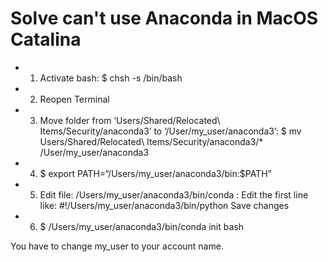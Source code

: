 # Solve can't use Anaconda in MacOS Catalina

- 1. Activate bash: $ chsh -s /bin/bash
- 2. Reopen Terminal
- 3. Move folder from ‘Users/Shared/Relocated\ Items/Security/anaconda3’ to ‘/User/my_user/anaconda3’: 
 $ mv Users/Shared/Relocated\ Items/Security/anaconda3/* /User/my_user/anaconda3
- 4. $ export PATH=“/Users/my_user/anaconda3/bin:$PATH”
- 5. Edit file: /Users/my_user/anaconda3/bin/conda :
Edit the first line like: #!/Users/my_user/anaconda3/bin/python
Save changes
- 6. $ /Users/my_user/anaconda3/bin/conda init bash

You have to change my_user to your account name.
